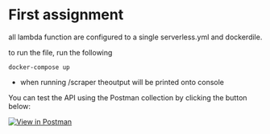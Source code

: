 # First assignment

all lambda function are configured to a single serverless.yml and dockerdile.

to run the file, run the following
```
docker-compose up
```

- when running /scraper theoutput will be printed onto console

You can test the API using the Postman collection by clicking the button below:

[![View in Postman](https://img.shields.io/badge/View%20in-Postman-orange?logo=postman)](https://www.postman.com/blue-meteor-602837/workspace/rony-public/collection/32069376-582b54e6-4573-4471-9a0d-0893acce8fd9?action=share&creator=32069376)
